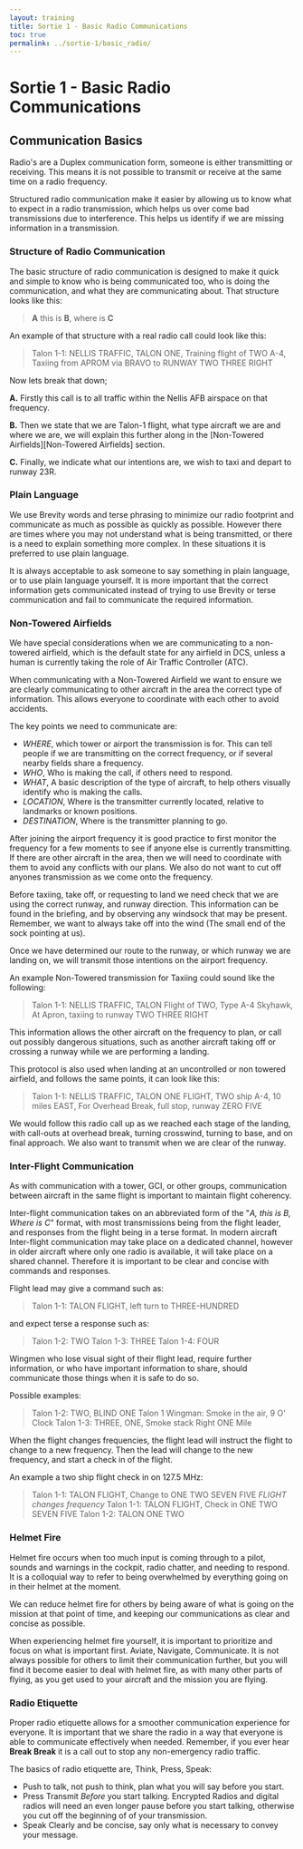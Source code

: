 ```yaml
---
layout: training
title: Sortie 1 - Basic Radio Communications
toc: true
permalink: ../sortie-1/basic_radio/
---
```


# Sortie 1 - Basic Radio Communications


## Communication Basics
Radio's are a Duplex communication form, someone is either transmitting or receiving. This means it is not possible to transmit or receive at the same time on a radio frequency.

Structured radio communication make it easier by allowing us to know what to expect in a radio transmission, which helps us over come bad transmissions due to interference. This helps us identify if we are missing information in a transmission.

### Structure of Radio Communication
The basic structure of radio communication is designed to make it quick and simple to know who is being communicated too, who is doing the communication, and what they are communicating about.
That structure looks like this:
> **A** this is **B**, where is **C**

An example of that structure with a real radio call could look like this:
> Talon 1-1: NELLIS TRAFFIC, TALON ONE, Training flight of TWO A-4, Taxiing from APROM via BRAVO to RUNWAY TWO THREE RIGHT

Now lets break that down;

**A.**	Firstly this call is to all traffic within the Nellis AFB airspace on that frequency.

**B.**	Then we state that we are Talon-1 flight, what type aircraft we are and where we are, we will explain this further along in the [Non-Towered Airfields][Non-Towered Airfields] section.

**C.**	Finally, we indicate what our intentions are, we wish to taxi and depart to runway 23R.


### Plain Language
We use Brevity words and terse phrasing to minimize our radio footprint and communicate as much as possible as quickly as possible. However there are times where you may not understand what is being transmitted, or there is a need to explain something more complex. In these situations it is preferred to use plain language.

It is always acceptable to ask someone to say something in plain language, or to use plain language yourself. It is more important that the correct information gets communicated instead of trying to use Brevity or terse communication and fail to communicate the required information.

### Non-Towered Airfields
We have special considerations when we are communicating to a non-towered airfield, which is the default state for any airfield in DCS, unless a human is currently taking the role of Air Traffic Controller (ATC).

When communicating with a Non-Towered Airfield we want to ensure we are clearly communicating to other aircraft in the area the correct type of information. This allows everyone to coordinate with each other to avoid accidents.

The key points we need to communicate are:
- *WHERE*, which tower or airport the transmission is for. This can tell people if we are transmitting on the correct frequency, or if several nearby fields share a frequency.
- *WHO*, Who is making the call, if others need to respond.
- *WHAT*, A basic description of the type of aircraft, to help others visually identify who is making the calls.
- *LOCATION*, Where is the transmitter currently located, relative to landmarks or known positions.
- *DESTINATION*, Where is the transmitter planning to go.

After joining the airport frequency it is good practice to first monitor the frequency for a few moments to see if anyone else is currently transmitting. If there are other aircraft in the area, then we will need to coordinate with them to avoid any conflicts with our plans. We also do not want to cut off anyones transmission as we come onto the frequency.

Before taxiing, take off, or requesting to land we need check  that we are using the correct runway, and runway direction. This information can be found in the briefing, and by observing any windsock that may be present. Remember, we want to always take off into the wind (The small end of the sock pointing at us).

Once we have determined our route to the runway, or which runway we are landing on, we will transmit those intentions on the airport frequency.

An example Non-Towered transmission for Taxiing could sound like the following:
> Talon 1-1: NELLIS TRAFFIC, TALON Flight of TWO, Type A-4 Skyhawk, At Apron, taxiing to runway TWO THREE RIGHT

This information allows the other aircraft on the frequency to plan, or call out possibly dangerous situations, such as another aircraft taking off or crossing a runway while we are performing a landing.

This protocol is also used when landing at an uncontrolled or non towered airfield, and follows the same points, it can look like this:
> Talon 1-1: NELLIS TRAFFIC, TALON ONE FLIGHT, TWO ship A-4, 10 miles EAST, For Overhead Break, full stop, runway ZERO FIVE

We would follow this radio call up as we reached each stage of the landing, with call-outs at overhead break, turning crosswind, turning to base, and on final approach. We also want to transmit when we are clear of the runway.

### Inter-Flight Communication
As with communication with a tower, GCI, or other groups, communication between aircraft in the same flight is important to maintain flight coherency.

Inter-flight communication takes on an abbreviated form of the "*A, this is B, Where is C*"  format, with most transmissions being from the flight leader, and responses from the flight being in a terse format. In modern aircraft Inter-flight communication may take place on a dedicated channel, however in older aircraft where only one radio is available, it will take place on a shared channel. Therefore it is important to be clear and concise with commands and responses.

Flight lead may give a command such as:
>  Talon 1-1: TALON FLIGHT, left turn to THREE-HUNDRED

and expect terse a response such as:
> Talon 1-2: TWO
> Talon 1-3: THREE
> Talon 1-4: FOUR

Wingmen who lose visual sight of their flight lead, require further information, or who have important information to share, should communicate those things when it is safe to do so.

Possible examples:
> Talon 1-2: TWO, BLIND ONE 
> Talon 1 Wingman: Smoke in the air, 9 O' Clock
> Talon 1-3: THREE, ONE, Smoke stack Right ONE Mile

When the flight changes frequencies, the flight lead will instruct the flight to change to a new frequency. Then the lead will change to the new frequency, and start a check in of the flight.

An example a two ship flight check in on 127.5 MHz:
> Talon 1-1: TALON FLIGHT, Change to ONE TWO SEVEN FIVE
> *FLIGHT changes frequency* 
> Talon 1-1: TALON FLIGHT, Check in ONE TWO SEVEN FIVE
> Talon 1-2: TALON ONE TWO

### Helmet Fire

Helmet fire occurs when too much input is coming through to a pilot, sounds and warnings in the cockpit, radio chatter, and needing to respond. It is a colloquial way to refer to being overwhelmed by everything going on in their helmet at the moment.

We can reduce helmet fire for others by being aware of what is going on the mission at that point of time, and keeping our communications as clear and concise as possible.

When experiencing helmet fire yourself, it is important to prioritize and focus on what is important first. Aviate, Navigate, Communicate. It is not always possible for others to limit their communication further, but you will find it become easier to deal with helmet fire, as with many other parts of flying,  as you get used to your aircraft and the mission you are flying.

### Radio Etiquette
Proper radio etiquette allows for a smoother communication experience for everyone. It is important that we share the radio in a way that everyone is able to communicate effectively when needed. Remember, if you ever hear __Break Break__ it is a call out to stop any non-emergency radio traffic.

The basics of radio etiquette are, Think, Press, Speak:
- Push to talk, not push to think, plan what you will say before you start.
- Press Transmit *Before* you start talking. Encrypted Radios and digital radios will need an even longer pause before you start talking, otherwise you cut off the beginning of of your transmission.
- Speak Clearly and be concise, say only what is necessary to convey your message.
